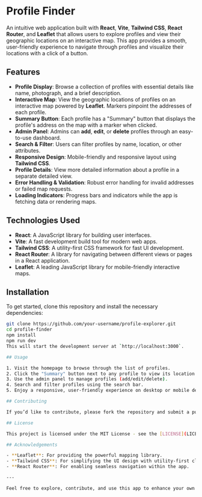 # Profile Finder

An intuitive web application built with **React**, **Vite**, **Tailwind CSS**, **React Router**, and **Leaflet** that allows users to explore profiles and view their geographic locations on an interactive map. This app provides a smooth, user-friendly experience to navigate through profiles and visualize their locations with a click of a button.

## Features

- **Profile Display**: Browse a collection of profiles with essential details like name, photograph, and a brief description.
- **Interactive Map**: View the geographic locations of profiles on an interactive map powered by **Leaflet**. Markers pinpoint the addresses of each profile.
- **Summary Button**: Each profile has a "Summary" button that displays the profile's address on the map with a marker when clicked.
- **Admin Panel**: Admins can **add**, **edit**, or **delete** profiles through an easy-to-use dashboard.
- **Search & Filter**: Users can filter profiles by name, location, or other attributes.
- **Responsive Design**: Mobile-friendly and responsive layout using **Tailwind CSS**.
- **Profile Details**: View more detailed information about a profile in a separate detailed view.
- **Error Handling & Validation**: Robust error handling for invalid addresses or failed map requests.
- **Loading Indicators**: Progress bars and indicators while the app is fetching data or rendering maps.

## Technologies Used

- **React**: A JavaScript library for building user interfaces.
- **Vite**: A fast development build tool for modern web apps.
- **Tailwind CSS**: A utility-first CSS framework for fast UI development.
- **React Router**: A library for navigating between different views or pages in a React application.
- **Leaflet**: A leading JavaScript library for mobile-friendly interactive maps.


## Installation

To get started, clone this repository and install the necessary dependencies:

```bash
git clone https://github.com/your-username/profile-explorer.git
cd profile-finder
npm install
npm run dev
This will start the development server at `http://localhost:3000`.

## Usage

1. Visit the homepage to browse through the list of profiles.
2. Click the "Summary" button next to any profile to view its location on the map.
3. Use the admin panel to manage profiles (add/edit/delete).
4. Search and filter profiles using the search bar.
5. Enjoy a responsive, user-friendly experience on desktop or mobile devices.

## Contributing

If you’d like to contribute, please fork the repository and submit a pull request. We welcome any feedback, improvements, or feature requests.

## License

This project is licensed under the MIT License - see the [LICENSE](LICENSE) file for details.

## Acknowledgements

- **Leaflet**: For providing the powerful mapping library.
- **Tailwind CSS**: For simplifying the UI design with utility-first classes.
- **React Router**: For enabling seamless navigation within the app.

---

Feel free to explore, contribute, and use this app to enhance your own projects!
